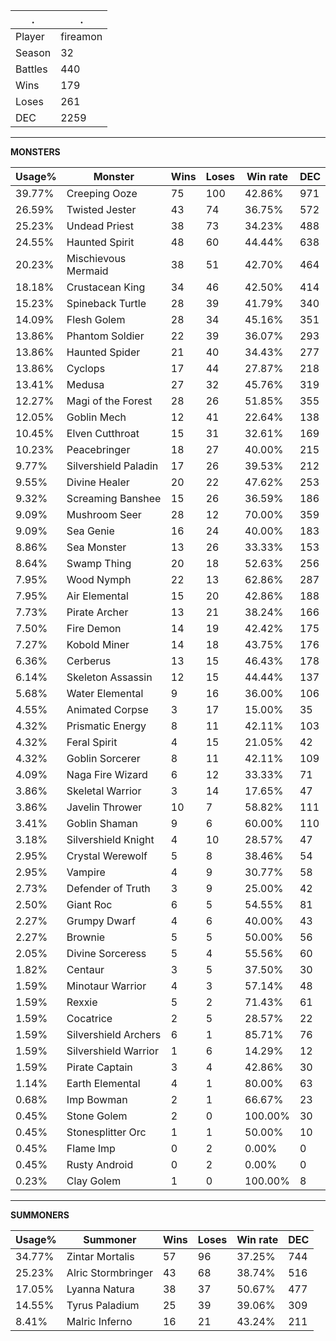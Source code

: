 .|.
|-|-
Player|fireamon
Season|32
Battles|440
Wins|179
Loses|261
DEC|2259

---
**MONSTERS**

Usage%|Monster|Wins|Loses|Win rate|DEC|
-|-|-|-|-|-|
39.77%|Creeping Ooze|75|100|42.86%|971|
26.59%|Twisted Jester|43|74|36.75%|572|
25.23%|Undead Priest|38|73|34.23%|488|
24.55%|Haunted Spirit|48|60|44.44%|638|
20.23%|Mischievous Mermaid|38|51|42.70%|464|
18.18%|Crustacean King|34|46|42.50%|414|
15.23%|Spineback Turtle|28|39|41.79%|340|
14.09%|Flesh Golem|28|34|45.16%|351|
13.86%|Phantom Soldier|22|39|36.07%|293|
13.86%|Haunted Spider|21|40|34.43%|277|
13.86%|Cyclops|17|44|27.87%|218|
13.41%|Medusa|27|32|45.76%|319|
12.27%|Magi of the Forest|28|26|51.85%|355|
12.05%|Goblin Mech|12|41|22.64%|138|
10.45%|Elven Cutthroat|15|31|32.61%|169|
10.23%|Peacebringer|18|27|40.00%|215|
9.77%|Silvershield Paladin|17|26|39.53%|212|
9.55%|Divine Healer|20|22|47.62%|253|
9.32%|Screaming Banshee|15|26|36.59%|186|
9.09%|Mushroom Seer|28|12|70.00%|359|
9.09%|Sea Genie|16|24|40.00%|183|
8.86%|Sea Monster|13|26|33.33%|153|
8.64%|Swamp Thing|20|18|52.63%|256|
7.95%|Wood Nymph|22|13|62.86%|287|
7.95%|Air Elemental|15|20|42.86%|188|
7.73%|Pirate Archer|13|21|38.24%|166|
7.50%|Fire Demon|14|19|42.42%|175|
7.27%|Kobold Miner|14|18|43.75%|176|
6.36%|Cerberus|13|15|46.43%|178|
6.14%|Skeleton Assassin|12|15|44.44%|137|
5.68%|Water Elemental|9|16|36.00%|106|
4.55%|Animated Corpse|3|17|15.00%|35|
4.32%|Prismatic Energy|8|11|42.11%|103|
4.32%|Feral Spirit|4|15|21.05%|42|
4.32%|Goblin Sorcerer|8|11|42.11%|109|
4.09%|Naga Fire Wizard|6|12|33.33%|71|
3.86%|Skeletal Warrior|3|14|17.65%|47|
3.86%|Javelin Thrower|10|7|58.82%|111|
3.41%|Goblin Shaman|9|6|60.00%|110|
3.18%|Silvershield Knight|4|10|28.57%|47|
2.95%|Crystal Werewolf|5|8|38.46%|54|
2.95%|Vampire|4|9|30.77%|58|
2.73%|Defender of Truth|3|9|25.00%|42|
2.50%|Giant Roc|6|5|54.55%|81|
2.27%|Grumpy Dwarf|4|6|40.00%|43|
2.27%|Brownie|5|5|50.00%|56|
2.05%|Divine Sorceress|5|4|55.56%|60|
1.82%|Centaur|3|5|37.50%|30|
1.59%|Minotaur Warrior|4|3|57.14%|48|
1.59%|Rexxie|5|2|71.43%|61|
1.59%|Cocatrice|2|5|28.57%|22|
1.59%|Silvershield Archers|6|1|85.71%|76|
1.59%|Silvershield Warrior|1|6|14.29%|12|
1.59%|Pirate Captain|3|4|42.86%|30|
1.14%|Earth Elemental|4|1|80.00%|63|
0.68%|Imp Bowman|2|1|66.67%|23|
0.45%|Stone Golem|2|0|100.00%|30|
0.45%|Stonesplitter Orc|1|1|50.00%|10|
0.45%|Flame Imp|0|2|0.00%|0|
0.45%|Rusty Android|0|2|0.00%|0|
0.23%|Clay Golem|1|0|100.00%|8|

---
**SUMMONERS**

Usage%|Summoner|Wins|Loses|Win rate|DEC|
-|-|-|-|-|-|
34.77%|Zintar Mortalis|57|96|37.25%|744|
25.23%|Alric Stormbringer|43|68|38.74%|516|
17.05%|Lyanna Natura|38|37|50.67%|477|
14.55%|Tyrus Paladium|25|39|39.06%|309|
8.41%|Malric Inferno|16|21|43.24%|211|
